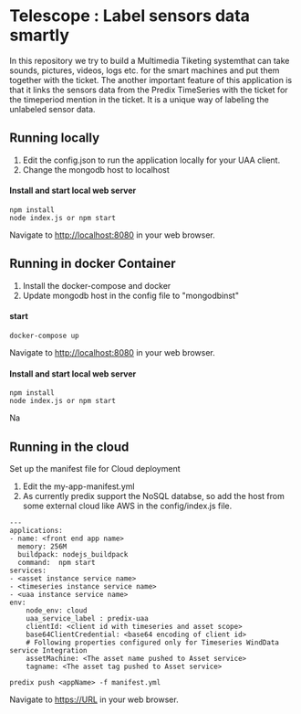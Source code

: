 # Telescope : Label sensors data smartly
In this repository we try to build a Multimedia Tiketing systemthat can take sounds, pictures, videos, logs etc.  for the smart machines  and put them together with the ticket. The another important feature of this application
is that it links the sensors data from the Predix TimeSeries with the ticket for the timeperiod mention in the ticket.
It is a unique way of labeling the unlabeled sensor data.

## Running locally
1. Edit the config.json to run the application locally for your UAA client.
2. Change the mongodb host to localhost


#### Install and start local web server
```
npm install
node index.js or npm start
```
Navigate to <http://localhost:8080> in your web browser.

## Running in docker Container
1. Install the docker-compose and docker
2. Update mongodb host in the config file to "mongodbinst"
#### start
```
docker-compose up
```

Navigate to <http://localhost:8080> in your web browser.

#### Install and start local web server
```
npm install
node index.js or npm start
```
Na

## Running in the cloud

Set up the manifest file for Cloud deployment

1. Edit the my-app-manifest.yml
2. As currently predix support the NoSQL databse, so add the host from some external cloud like AWS in the config/index.js file.
```
---
applications:
- name: <front end app name>
  memory: 256M
  buildpack: nodejs_buildpack
  command:  npm start
services:
- <asset instance service name>
- <timeseries instance service name>
- <uaa instance service name>
env:
    node_env: cloud
    uaa_service_label : predix-uaa
    clientId: <client id with timeseries and asset scope>
    base64ClientCredential: <base64 encoding of client id>
    # Following properties configured only for Timeseries WindData service Integration
    assetMachine: <The asset name pushed to Asset service>
    tagname: <The asset tag pushed to Asset service>
```

`predix push <appName> -f manifest.yml`

Navigate to <https://URL> in your web browser.